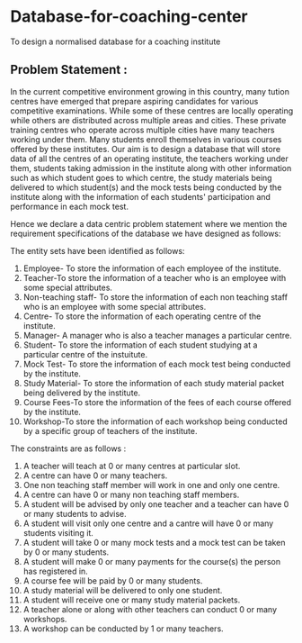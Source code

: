 # Database-for-coaching-center
To design a normalised database for a coaching institute 

## Problem Statement : 
In the current competitive environment growing in this country, many tution centres have emerged that prepare aspiring candidates for various competitive examinations. While some of these centres are locally operating while others are distributed across multiple areas and cities. These private training centres who operate across multiple cities have many teachers working under them. Many students enroll themselves in various courses offered by these institutes. Our aim is to design a database that will store data of all the centres of an operating institute, the teachers working under them, students taking admission in the institute along with other information such as which student goes to which centre, the study materials being delivered to which student(s) and the mock tests being conducted by the institute along with the information of each students' participation and performance in each mock test.

Hence we declare a data centric problem statement where we mention the requirement specifications of the database we have designed as follows:

 The entity sets have been identified as follows:
 
 1) Employee- To store the information of each employee of the institute.
 2) Teacher-To store the information of a teacher who is an employee with some special attributes.
 3) Non-teaching staff- To store the information of each non teaching staff who is an employee with some special attributes.
 4) Centre- To store the information of each operating centre of the institute.
 5) Manager- A manager who is also a teacher manages a particular centre.
 6) Student- To store the information of each student studying at a particular centre of the instuitute.
 7) Mock Test- To store the information of each mock test being conducted by the institute.
 8) Study Material- To store the information of each study material packet being delivered by the institute.
 9) Course Fees-To store the information of the fees of each course offered by the institute.
 10) Workshop-To store the information of each workshop being conducted by a specific group of teachers of the institute.

 The constraints are as follows :
 
 1) A teacher will teach at 0 or many centres at particular slot.
 2) A centre can have 0 or many teachers.
 3) One non teaching staff member will work in one and only one centre.
 4) A centre can have 0 or many non teaching staff members.
 5) A student will be advised by only one teacher and a teacher can have 0 or many students to advise.
 6) A student will visit only one centre and a cantre will have 0 or many students visiting it.
 7) A student will take 0 or many mock tests and a mock test can be taken by 0 or many students.
 8) A student will make 0 or many payments for the course(s) the person has registered in.
 9) A course fee will be paid by 0 or many students.
 10) A study material will be delivered to only one student.
 11) A student will receive one or many study material packets.
 12) A teacher alone or along with other teachers can conduct 0 or many workshops.
 13) A workshop can be conducted by 1 or many teachers.  
